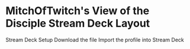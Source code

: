 # MitchOfTwitch's View of the Disciple Stream Deck Layout
Stream Deck Setup
Download the file
Import the profile into Stream Deck

